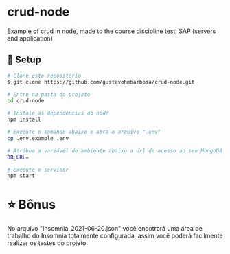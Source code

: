 # crud-node
Example of crud in node, made to the course discipline test, SAP (servers and application)

## 🚀 Setup

```bash
# Clone este repositório
$ git clone https://github.com/gustavohmbarbosa/crud-node.git

# Entre na pasta do projeto
cd crud-node

# Instale as dependências do node
npm install

# Execute o comando abaixo e abra o arquivo ".env"
cp .env.example .env

# Atribua a variável de ambiente abaixo a url de acesso ao seu MongoDB
DB_URL=

# Execute o servidor
npm start
```

# :star: Bônus
No arquivo "Insomnia_2021-06-20.json" você encotrará uma área de trabalho do Insomnia totalmente configurada, assim você poderá facilmente realizar os testes do projeto.
